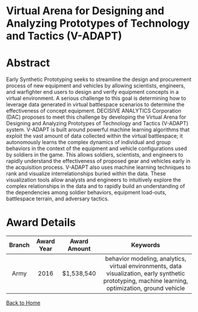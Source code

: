 
Virtual Arena for Designing and Analyzing Prototypes of Technology and Tactics (V-ADAPT)
========================================================================================

# Abstract


Early Synthetic Prototyping seeks to streamline the design and procurement process of new equipment and vehicles by allowing scientists, engineers, and warfighter end users to design and verify equipment concepts in a virtual environment. A serious challenge to this goal is determining how to leverage data generated in virtual battlespace scenarios to determine the effectiveness of concept equipment. DECISIVE ANALYTICS Corporation (DAC) proposes to meet this challenge by developing the Virtual Arena for Designing and Analyzing Prototypes of Technology and Tactics (V-ADAPT) system. V-ADAPT is built around powerful machine learning algorithms that exploit the vast amount of data collected within the virtual battlespace; it autonomously learns the complex dynamics of individual and group behaviors in the context of the equipment and vehicle configurations used by soldiers in the game. This allows soldiers, scientists, and engineers to rapidly understand the effectiveness of proposed gear and vehicles early in the acquisition process. V-ADAPT also uses machine learning techniques to rank and visualize interrelationships buried within the data. These visualization tools allow analysts and engineers to intuitively explore the complex relationships in the data and to rapidly build an understanding of the dependencies among soldier behaviors, equipment load-outs, battlespace terrain, and adversary tactics.  

# Award Details

|Branch|Award Year|Award Amount|Keywords|
| :---: | :---: | :---: | :---: |
|Army|2016|$1,538,540|behavior modeling, analytics, virtual environments, data visualization, early synthetic prototyping, machine learning, optimization, ground vehicle|
  
  


[Back to Home](https://github.com/chrischow/dod_sbir_awards/Reports/CC/#1084)
